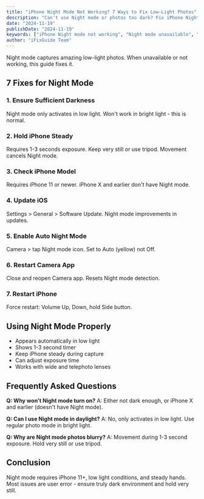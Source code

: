 ```yaml
---
title: "iPhone Night Mode Not Working? 7 Ways to Fix Low-Light Photos"
description: "Can't use Night mode or photos too dark? Fix iPhone Night mode issues and improve low-light photography with our guide."
date: "2024-11-19"
publishDate: "2024-11-19"
keywords: ["iPhone Night mode not working", "Night mode unavailable", "low light photos iPhone", "fix Night mode", "dark photos iPhone"]
author: "iFixGuide Team"
---
```


Night mode captures amazing low-light photos. When unavailable or not working, this guide fixes it.

## 7 Fixes for Night Mode

### 1. Ensure Sufficient Darkness
Night mode only activates in low light. Won't work in bright light - this is normal.

### 2. Hold iPhone Steady
Requires 1-3 seconds exposure. Keep very still or use tripod. Movement cancels Night mode.

### 3. Check iPhone Model
Requires iPhone 11 or newer. iPhone X and earlier don't have Night mode.

### 4. Update iOS
Settings > General > Software Update. Night mode improvements in updates.

### 5. Enable Auto Night Mode
Camera > tap Night mode icon. Set to Auto (yellow) not Off.

### 6. Restart Camera App
Close and reopen Camera app. Resets Night mode detection.

### 7. Restart iPhone
Force restart: Volume Up, Down, hold Side button.

## Using Night Mode Properly
- Appears automatically in low light
- Shows 1-3 second timer
- Keep iPhone steady during capture
- Can adjust exposure time
- Works with wide and telephoto lenses

## Frequently Asked Questions

**Q: Why won't Night mode turn on?**
A: Either not dark enough, or iPhone X and earlier (doesn't have Night mode).

**Q: Can I use Night mode in daylight?**
A: No, only activates in low light. Use regular photo mode in bright light.

**Q: Why are Night mode photos blurry?**
A: Movement during 1-3 second exposure. Hold very still or use tripod.

## Conclusion
Night mode requires iPhone 11+, low light conditions, and steady hands. Most issues are user error - ensure truly dark environment and hold very still.
